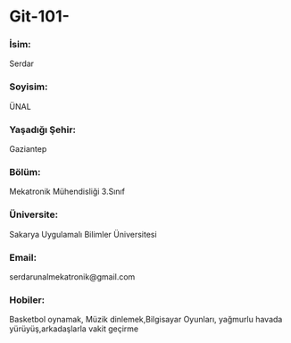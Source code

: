 # Git-101-
<h3> İsim:</h3> Serdar 
<h3> Soyisim:</h3> ÜNAL 
<h3> Yaşadığı Şehir:</h3>Gaziantep
<h3> Bölüm:</h3> Mekatronik Mühendisliği 3.Sınıf 
<h3> Üniversite:</h3> Sakarya Uygulamalı Bilimler Üniversitesi 
<h3> Email:</h3> serdarunalmekatronik@gmail.com
<h3> Hobiler: </h3>Basketbol oynamak, Müzik dinlemek,Bilgisayar Oyunları,
yağmurlu havada yürüyüş,arkadaşlarla vakit geçirme
